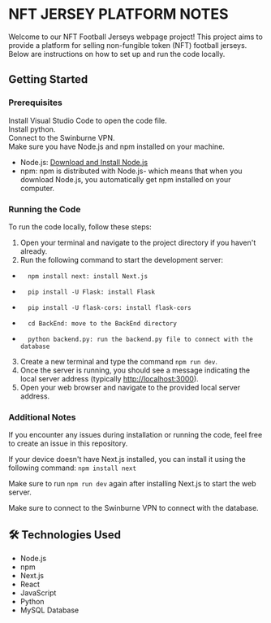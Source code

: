# NFT JERSEY PLATFORM NOTES

Welcome to our NFT Football Jerseys webpage project! This project aims to provide a platform for selling non-fungible token (NFT) football jerseys. Below are instructions on how to set up and run the code locally.

## Getting Started

### Prerequisites
Install Visual Studio Code to open the code file.<br>
Install python.<br>
Connect to the Swinburne VPN.<br>
Make sure you have Node.js and npm installed on your machine.

- Node.js: [Download and Install Node.js](https://nodejs.org/)
- npm: npm is distributed with Node.js- which means that when you download Node.js, you automatically get npm installed on your computer.

### Running the Code
To run the code locally, follow these steps:

1. Open your terminal and navigate to the project directory if you haven't already.
2. Run the following command to start the development server:
  -       npm install next: install Next.js
  -       pip install -U Flask: install Flask
  -       pip install -U flask-cors: install flask-cors
  -       cd BackEnd: move to the BackEnd directory
  -       python backend.py: run the backend.py file to connect with the database
3. Create a new terminal and type the command `npm run dev`. 
4. Once the server is running, you should see a message indicating the local server address (typically [http://localhost:3000](http://localhost:3000)).
5. Open your web browser and navigate to the provided local server address.

### Additional Notes
If you encounter any issues during installation or running the code, feel free to create an issue in this repository.

If your device doesn't have Next.js installed, you can install it using the following command: `npm install next`

Make sure to run `npm run dev` again after installing Next.js to start the web server.

Make sure to connect to the Swinburne VPN to connect with the database. 

## 🛠️ Technologies Used
- Node.js
- npm
- Next.js
- React
- JavaScript
- Python
- MySQL Database

